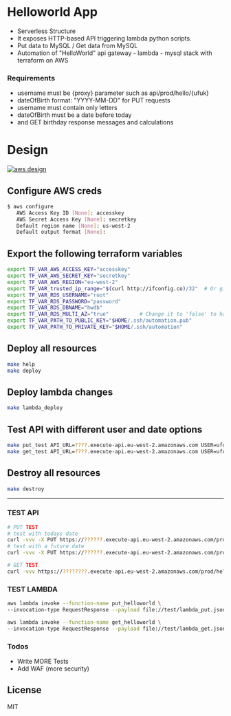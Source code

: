 # Helloworld App
  - Serverless Structure
  - It exposes HTTP-based API triggering lambda python scripts.
  - Put data to MySQL / Get data from MySQL
  - Automation of "HelloWorld" api gateway - lambda - mysql stack with terraform on AWS

### Requirements
  - username must be {proxy} parameter such as api/prod/hello/{ufuk}
  - dateOfBirth format: "YYYY-MM-DD" for PUT requests
  - username must contain only letters
  - dateOfBirth must be a date before today
  - and GET birthday response messages and calculations

# Design
[![aws design](https://github.com/oceanosis/aws-apigw-lambda-mysql/blob/master/docs/aws.png)](https://github.com/oceanosis/aws-apigw-lambda-mysql/blob/master/docs/aws.png)

## Configure AWS creds
```sh
$ aws configure
   AWS Access Key ID [None]: accesskey
   AWS Secret Access Key [None]: secretkey
   Default region name [None]: us-west-2
   Default output format [None]:
```

## Export the following terraform variables
```sh
export TF_VAR_AWS_ACCESS_KEY="accesskey"
export TF_VAR_AWS_SECRET_KEY="secretkey"
export TF_VAR_AWS_REGION="eu-west-2"
export TF_VAR_trusted_ip_range="$(curl http://ifconfig.co)/32"  # Or give your trusted IP range
export TF_VAR_RDS_USERNAME="root"
export TF_VAR_RDS_PASSWORD="password"
export TF_VAR_RDS_DBNAME="hwdb"
export TF_VAR_RDS_MULTI_AZ="true"          # Change it to 'false' to have single db host...
export TF_VAR_PATH_TO_PUBLIC_KEY="$HOME/.ssh/automation.pub"
export TF_VAR_PATH_TO_PRIVATE_KEY="$HOME/.ssh/automation"
```

## Deploy all resources
```sh
make help
make deploy
```

## Deploy lambda changes
```sh
make lambda_deploy
```

## Test API with different user and date options
```sh
make put_test API_URL=????.execute-api.eu-west-2.amazonaws.com USER=ufukd DATE=1983-01-01
make get_test API_URL=????.execute-api.eu-west-2.amazonaws.com USER=ufukd
```

## Destroy all resources
```sh
make destroy
```

---

### TEST API
```sh
# PUT TEST
# test with todays date
curl -vvv -X PUT https://??????.execute-api.eu-west-2.amazonaws.com/prod/hello/ufukd?dateOfBirth=2000-06-17
# test with a future date
curl -vvv -X PUT https://??????.execute-api.eu-west-2.amazonaws.com/prod/hello/ufukd?dateOfBirth=2020-06-17

# GET TEST
curl -vvv https://????????.execute-api.eu-west-2.amazonaws.com/prod/hello/ufukd
```

### TEST LAMBDA
```sh
aws lambda invoke --function-name put_helloworld \
--invocation-type RequestResponse --payload file://test/lambda_put.json put_response.txt

aws lambda invoke --function-name get_helloworld \
--invocation-type RequestResponse --payload file://test/lambda_get.json get_response.txt
```

### Todos

 - Write MORE Tests
 - Add WAF (more security)

License
----

MIT
